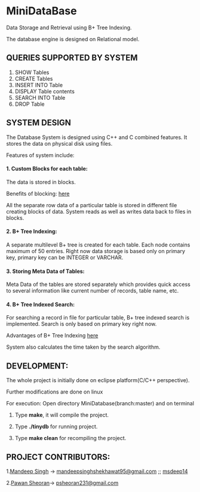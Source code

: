 # MiniDataBase
Data Storage and Retrieval using B+ Tree Indexing.

The database engine is designed on Relational model.

## QUERIES SUPPORTED BY SYSTEM
1. SHOW Tables
2. CREATE Tables
3. INSERT INTO Table
4. DISPLAY Table contents
5. SEARCH INTO Table
6. DROP Table


## SYSTEM DESIGN
The Database System is designed using C++ and C combined features.
It stores the data on physical disk using files.

Features of system include:

#### 1. Custom Blocks for each table:
The data is stored in blocks.  

Benefits of blocking: [here](https://en.wikipedia.org/wiki/Block_(data_storage))

All the separate row data of a particular table is stored in different file creating blocks of data. System reads as well as writes data back to files in blocks.

#### 2. B+ Tree Indexing:
A separate multilevel B+ tree is created for each table. Each node contains maximum of 50 entries. Right now data storage  is based only on primary key, primary key can be INTEGER or VARCHAR.

#### 3. Storing Meta Data of Tables:
 Meta Data of the tables are stored separately which provides quick access to several information like current number of records, table name, etc.
 
#### 4. B+ Tree Indexed Search:
 For searching a record in file for particular table, B+ tree indexed search is implemented. Search is only based on primary  key right now.
 
 Advantages of B+ Tree Indexing [here](https://www.tutorialcup.com/dbms/b-plus-tree.htm)
 
System also calculates the time taken by the search algorithm.
 
## DEVELOPMENT:
The whole project is initially done on eclipse platform(C/C++ perspective).

Further modifications are done on linux

For execution: Open directory MiniDatabase(branch:master) and on terminal

1. Type **make**, it will compile the project.
	
2. Type **./tinydb** for running project.
	
3. Type **make clean** for recompiling the project.
 

## PROJECT CONTRIBUTORS:
1.[Mandeep Singh](https://github.com/msdeep14) -> mandeepsinghshekhawat95@gmail.com ;; [msdeep14](http://msdeep14.github.io/)

2.[Pawan Sheoran](https://github.com/pawan231)-> psheoran231@gmail.com


